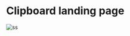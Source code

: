 **<h1>Clipboard landing page</h1>**
![ss](https://user-images.githubusercontent.com/89866871/198699655-8ef3dd88-ccb7-4ead-82ef-f32bcaaa1edc.jpg)

